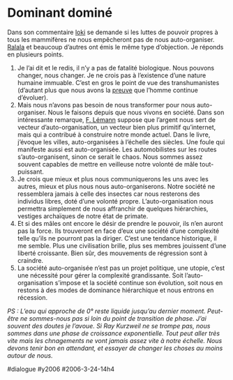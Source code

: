 # Dominant dominé

Dans son commentaire [loki](http://blog.tcrouzet.com/?c=4571) se demande si les luttes de pouvoir propres à tous les mammifères ne nous empêcheront pas de nous auto-organiser. [Ralala](http://blog.tcrouzet.com/?c=4502) et beaucoup d’autres ont émis le même type d’objection. Je réponds en plusieurs points.

1. Je l’ai dit et le redis, il n’y a pas de fatalité biologique. Nous pouvons changer, nous changer. Je ne crois pas à l’existence d’une nature humaine immuable. C’est en gros le point de vue des transhumanistes (d’autant plus que nous avons la [preuve](http://www.newscientist.com/article/mg18925421.300.html) que l’homme continue d’évoluer).
2. Mais nous n’avons pas besoin de nous transformer pour nous auto-organiser. Nous le faisons depuis que nous vivons en société. Dans son intéressante remarque, [F. Lémann](http://blog.tcrouzet.com/?c=4496) suppose que l’argent nous sert de vecteur d’auto-organisation, un vecteur bien plus primitif qu’internet, mais qui a contribué à construire notre monde actuel. Dans le livre, j’évoque les villes, auto-organisées à l’échelle des siècles. Une foule qui manifeste aussi est auto-organisée. Les automobilistes sur les routes s’auto-organisent, sinon ce serait le chaos. Nous sommes assez souvent capables de mettre en veilleuse notre volonté de mâle tout-puissant.
3. Je crois que mieux et plus nous communiquerons les uns avec les autres, mieux et plus nous nous auto-organiserons. Notre société ne ressemblera jamais à celle des insectes car nous resterons des individus libres, doté d’une volonté propre. L’auto-organisation nous permettra simplement de nous affranchir de quelques hiérarchies, vestiges archaïques de notre état de primate.
4. Et si des mâles ont encore le désir de prendre le pouvoir, ils n’en auront pas la force. Ils trouveront en face d’eux une société d’une complexité telle qu’ils ne pourront pas la diriger. C’est une tendance historique, il me semble. Plus une civilisation brille, plus ses membres jouissent d’une liberté croissante. Bien sûr, des mouvements de régression sont à craindre.
5. La société auto-organisée n’est pas un projet politique, une utopie, c’est une nécessité pour gérer la complexité grandissante. Soit l’auto-organisation s’impose et la société continue son évolution, soit nous en restons à des modes de dominance hiérarchique et nous entrons en récession.

*PS : L’eau qui approche de 0° reste liquide jusqu’au dernier moment. Peut-être ne sommes-nous pas si loin du point de transition de phase. J’ai souvent des doutes je l’avoue. Si Ray Kurzweil ne se trompe pas, nous sommes dans une phase de croissance exponentielle. Tout peut aller très vite mais les chnagements ne vont jamais assez vite à notre échelle. Nous devons tenir bon en attendant, et essayer de changer les choses au moins autour de nous.*

#dialogue #y2006 #2006-3-24-14h4

